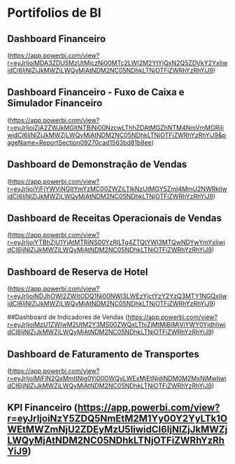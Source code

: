 # Portifolios de BI
## Dashboard Financeiro
(https://app.powerbi.com/view?r=eyJrIjoiMDA3ZDU5MzUtMjczNi00MTc2LWI2M2YtYjQxN2Q5ZDVkY2YxIiwidCI6IjNlZjJkMWZjLWQyMjAtNDM2NC05NDhkLTNjOTFiZWRhYzRhYiJ9)

## Dashboard Financeiro - Fuxo de Caixa e Simulador Financeiro
(https://app.powerbi.com/view?r=eyJrIjoiZjA2ZWJkMGItNTBiNi00NzcwLThhZDAtMGZhNTM4NmVmMGRjIiwidCI6IjNlZjJkMWZjLWQyMjAtNDM2NC05NDhkLTNjOTFiZWRhYzRhYiJ9&pageName=ReportSection09270cad1563bd81b8ee)

## Dashboard de Demonstração de Vendas
(https://app.powerbi.com/view?r=eyJrIjoiYjFiYWViNGItYmYzMC00ZWZiLTlkNzUtMGY5ZmI4MmU2NWRkIiwidCI6IjNlZjJkMWZjLWQyMjAtNDM2NC05NDhkLTNjOTFiZWRhYzRhYiJ9)

## Dashboard de Receitas Operacionais de Vendas
(https://app.powerbi.com/view?r=eyJrIjoiYTBhZjU1YjAtMTRiNS00YzRlLTg4ZTQtYWI3MTQwNDYwYmYxIiwidCI6IjNlZjJkMWZjLWQyMjAtNDM2NC05NDhkLTNjOTFiZWRhYzRhYiJ9)

## Dashboard de Reserva de Hotel
(https://app.powerbi.com/view?r=eyJrIjoiNDJhOWI2ZWItODQ1Ni00NWI3LWEzYjctYzY2YzQ3MTY1NGQxIiwidCI6IjNlZjJkMWZjLWQyMjAtNDM2NC05NDhkLTNjOTFiZWRhYzRhYiJ9)

##Dashboard de Indicadores de Vendas
(https://app.powerbi.com/view?r=eyJrIjoiMzU1ZWIwM2UtM2Y3MS00ZWQxLThiZjMtMjBiMjViYWY0YjdhIiwidCI6IjNlZjJkMWZjLWQyMjAtNDM2NC05NDhkLTNjOTFiZWRhYzRhYiJ9)

## Dashboard de Faturamento de Transportes
(https://app.powerbi.com/view?r=eyJrIjoiMjFlN2QxMmItNjg0Yi00OWQyLWExMjEtNjdiNDM0M2MxNjMwIiwidCI6IjNlZjJkMWZjLWQyMjAtNDM2NC05NDhkLTNjOTFiZWRhYzRhYiJ9)

## KPI Financeiro (https://app.powerbi.com/view?r=eyJrIjoiNzY5ZDQ5NmEtM2M1Yy00Y2YyLTk1OWEtMWZmNjU2ZDEyMzU5IiwidCI6IjNlZjJkMWZjLWQyMjAtNDM2NC05NDhkLTNjOTFiZWRhYzRhYiJ9)
